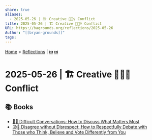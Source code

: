 ```yaml
---
share: true
aliases:
  - 2025-05-26 | 🏗️ Creative 🙅🏼‍♀️ Conflict
title: 2025-05-26 | 🏗️ Creative 🙅🏼‍♀️ Conflict
URL: https://bagrounds.org/reflections/2025-05-26
Author: "[[bryan-grounds]]"
tags: 
---
```

[Home](../index.md) > [Reflections](./index.md) | [⏮️](./2025-05-25.md) [⏭️](./2025-05-27.md)  
# 2025-05-26 | 🏗️ Creative 🙅🏼‍♀️ Conflict  
## 📚 Books  
- [💬😬 Difficult Conversations: How to Discuss What Matters Most](../books/difficult-conversations-how-to-discuss-what-matters-most.md)  
- [😠🤝 Disagree without Disrespect: How to Respectfully Debate with Those who Think, Believe and Vote Differently from You](../books/disagree-without-disrespect-how-to-respectfully-debate-with-those-who-think-believe-and-vote-differently-from-you.md)
